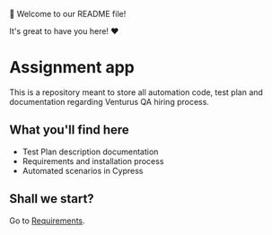 👋 Welcome to our README file!

It's great to have you here! ❤️

# Assignment app
This is a repository meant to store all automation code, test plan and documentation regarding Venturus QA hiring process.

## What you'll find here

- Test Plan description documentation
- Requirements and installation process
- Automated scenarios in Cypress

## Shall we start?

Go to [Requirements](./artifacts/requirements.md). 
